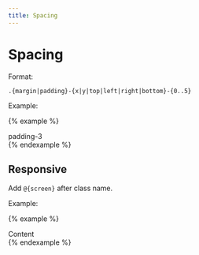 ```yaml
---
title: Spacing
---
```


# Spacing

Format:

```
.{margin|padding}-{x|y|top|left|right|bottom}-{0..5}
```

Example:

{% example %}
<div class="padding-3 background-primary">
  padding-3
</div>
{% endexample %}

## Responsive

Add `@{screen}` after class name.

Example:

{% example %}
<div class="padding-3 padding-4@desktop background-primary">
  Content
</div>
{% endexample %}
